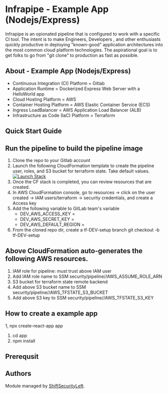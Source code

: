 # Infrapipe - Example App (Nodejs/Express)

Infrapipe is an opionated pipeline that is configured to work with a specific CI tool.  The intent is to make Engineers, Developers , and other enthusiasts quickly productive in deploying "known-good" application architectures into the most common cloud platform technologies.  The aspirational goal is to get folks to go from "git clone" to production as fast as possible.

## About - Example App (Nodejs/Express)
-   Continuous Integration (CI) Platform = Gitlab
-   Application Runtime = Dockerized Express Web Server with a HelloWorld app
-   Cloud Hosting Platform = AWS
-   Container Hosting Platform = AWS Elastic Container Service (ECS)
-   Ingress LoadBalancer = AWS Application Load Balancer (ALB)
-   Infrastructure as Code (IaC) Platform = Terraform

## Quick Start Guide

## Run the pipeline to build the pipeline image
1. Clone the repo to your Gitlab account
1. Launch the following CloudFormation template to create the pipeline user, roles, and S3 bucket for terraform state.  Take default values. [![Launch Stack](https://s3.amazonaws.com/cloudformation-examples/cloudformation-launch-stack.png)](https://console.aws.amazon.com/cloudformation/home?region=us-east-1#/stacks/new?stackName=InfraPipeSetup&templateURL=https://shiftsecurityleft-infrapipe-cf.s3.amazonaws.com/infrapipe/branch/master/cf-templates/infrapipe-setup.cfn.yaml) 
1. Once the CF stack is completed, you can review resources that are created.
1. In AWS CloudFormation console, go to resources -> click on the user created -> IAM users/terraform -> security credentials, and create a Access key
1. Add the following variable to GitLab team's variable 
   - DEV_AWS_ACCESS_KEY = <access key>
   - DEV_AWS_SECRET_KEY = <secret key>
   - DEV_AWS_DEFAULT_REGION = <your AWS default region>
1. From the cloned repo dir, create a tf-DEV-setup branch
   git checkout -b tf-DEV-setup



## Above CloudFormation auto-generates the following AWS resources.
1. IAM role for pipeline: must trust above IAM user
1. Add IAM role name to SSM security/pipeline/<ENV>/AWS_ASSUME_ROLE_ARN
1. S3 bucket for terraform state remote backend
1. Add above S3 bucket name to SSM security/pipeline/<ENV>/AWS_TFSTATE_S3_BUCKET
1. Add above S3 key to SSM security/pipeline/<ENV>/AWS_TFSTATE_S3_KEY


## How to create a example app
1, npx create-react-app app
1. cd app
1. npm install



## Prerequsit

## Authors

Module managed by [ShiftSecurityLeft](https://shiftsecurityleft.io).

